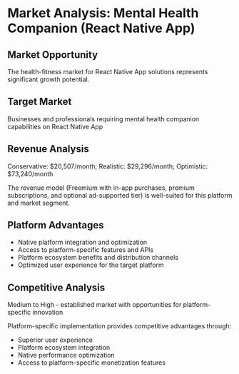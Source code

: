 # Market Analysis: Mental Health Companion (React Native App)

## Market Opportunity
The health-fitness market for React Native App solutions represents significant growth potential.

## Target Market
Businesses and professionals requiring mental health companion capabilities on React Native App

## Revenue Analysis
Conservative: $20,507/month; Realistic: $29,296/month; Optimistic: $73,240/month

The revenue model (Freemium with in-app purchases, premium subscriptions, and optional ad-supported tier) is well-suited for this platform and market segment.

## Platform Advantages
- Native platform integration and optimization
- Access to platform-specific features and APIs
- Platform ecosystem benefits and distribution channels
- Optimized user experience for the target platform

## Competitive Analysis
Medium to High - established market with opportunities for platform-specific innovation

Platform-specific implementation provides competitive advantages through:
- Superior user experience
- Platform ecosystem integration
- Native performance optimization
- Access to platform-specific monetization features
